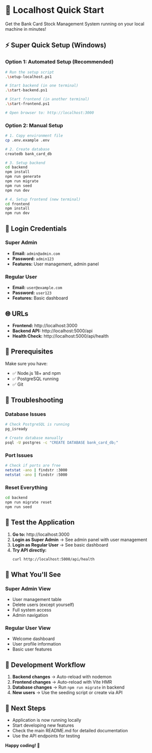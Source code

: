 # 🚀 Localhost Quick Start

Get the Bank Card Stock Management System running on your local machine in minutes!

## ⚡ Super Quick Setup (Windows)

### Option 1: Automated Setup (Recommended)
```bash
# Run the setup script
.\setup-localhost.ps1

# Start backend (in one terminal)
.\start-backend.ps1

# Start frontend (in another terminal)  
.\start-frontend.ps1

# Open browser to: http://localhost:3000
```

### Option 2: Manual Setup
```bash
# 1. Copy environment file
cp .env.example .env

# 2. Create database
createdb bank_card_db

# 3. Setup backend
cd backend
npm install
npm run generate
npm run migrate
npm run seed
npm run dev

# 4. Setup frontend (new terminal)
cd frontend
npm install
npm run dev
```

## 🔑 Login Credentials

### Super Admin
- **Email:** `admin@admin.com`
- **Password:** `admin123`
- **Features:** User management, admin panel

### Regular User  
- **Email:** `user@example.com`
- **Password:** `user123`
- **Features:** Basic dashboard

## 🌐 URLs

- **Frontend:** http://localhost:3000
- **Backend API:** http://localhost:5000/api
- **Health Check:** http://localhost:5000/api/health

## 🔧 Prerequisites

Make sure you have:
- ✅ Node.js 18+ and npm
- ✅ PostgreSQL running
- ✅ Git

## 🚨 Troubleshooting

### Database Issues
```bash
# Check PostgreSQL is running
pg_isready

# Create database manually
psql -U postgres -c "CREATE DATABASE bank_card_db;"
```

### Port Issues
```bash
# Check if ports are free
netstat -ano | findstr :3000
netstat -ano | findstr :5000
```

### Reset Everything
```bash
cd backend
npm run migrate reset
npm run seed
```

## 🎯 Test the Application

1. **Go to:** http://localhost:3000
2. **Login as Super Admin** → See admin panel with user management
3. **Login as Regular User** → See basic dashboard
4. **Try API directly:** 
   ```bash
   curl http://localhost:5000/api/health
   ```

## 📱 What You'll See

### Super Admin View
- User management table
- Delete users (except yourself)
- Full system access
- Admin navigation

### Regular User View  
- Welcome dashboard
- User profile information
- Basic user features

## 🔄 Development Workflow

1. **Backend changes** → Auto-reload with nodemon
2. **Frontend changes** → Auto-reload with Vite HMR
3. **Database changes** → Run `npm run migrate` in backend
4. **New users** → Use the seeding script or create via API

## 🚀 Next Steps

- Application is now running locally
- Start developing new features
- Check the main README.md for detailed documentation
- Use the API endpoints for testing

**Happy coding! 🎉**
